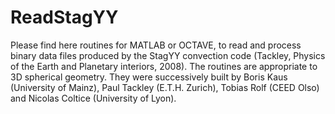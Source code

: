 # ReadStagYY

Please find here routines for MATLAB or OCTAVE, to read and process binary data files produced by the StagYY convection code (Tackley, Physics of the Earth and Planetary interiors, 2008). The routines are appropriate to 3D spherical geometry.
They were successively built by Boris Kaus (University of Mainz), Paul Tackley (E.T.H. Zurich), Tobias Rolf (CEED Olso) and Nicolas Coltice (University of Lyon).
